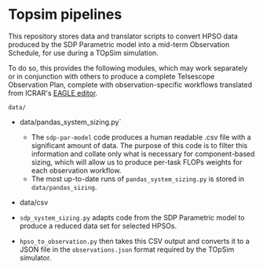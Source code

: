 # Topsim pipelines

This repository stores data and translator scripts to convert HPSO data produced
by the SDP Parametric model into a mid-term Observation Schedule, for use
 during a TOpSim simulation. 
 
   
To do so, this provides the following modules, which may work separately or in conjunction with others to produce a complete Telsescope Observation Plan, complete with observation-specific workflows translated from ICRAR's [EAGLE editor](http://eagle.icrar.org). 

`data/`
- data/pandas_system_sizing.py`
    - The `sdp-par-model` code produces a human readable .csv file with a significant amount of data. The purpose of this code is to filter this information and collate only what is necessary for component-based sizing, which will allow us to produce per-task FLOPs weights for each observation workflow. 
    - The most up-to-date runs of `pandas_system_sizing.py` is stored in `data/pandas_sizing`.
- data/csv  

 - `sdp_system_sizing.py` adapts code from the SDP Parametric model to produce
  a reduced data set for selected HPSOs. 
 - `hpso_to_observation.py` then takes this CSV output and converts it to a
  JSON file in the `observations.json` format required by the TOpSim
   simulator.  
   

